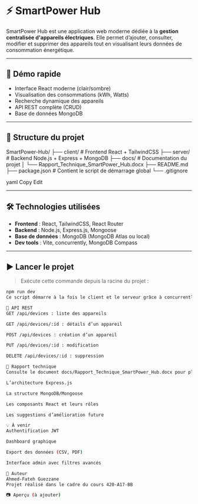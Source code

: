 # ⚡ SmartPower Hub

SmartPower Hub est une application web moderne dédiée à la **gestion centralisée d'appareils électriques**. Elle permet d’ajouter, consulter, modifier et supprimer des appareils tout en visualisant leurs données de consommation énergétique.

---

## 🚀 Démo rapide

- Interface React moderne (clair/sombre)
- Visualisation des consommations (kWh, Watts)
- Recherche dynamique des appareils
- API REST complète (CRUD)
- Base de données MongoDB

---

## 📁 Structure du projet

SmartPower-Hub/ ├── client/ # Frontend React + TailwindCSS ├── server/ # Backend Node.js + Express + MongoDB ├── docs/ # Documentation du projet │ └── Rapport_Technique_SmartPower_Hub.docx ├── README.md ├── package.json # Contient le script de démarrage global └── .gitignore

yaml
Copy
Edit

---

## 🛠️ Technologies utilisées

- **Frontend** : React, TailwindCSS, React Router
- **Backend** : Node.js, Express.js, Mongoose
- **Base de données** : MongoDB (MongoDB Atlas ou local)
- **Dev tools** : Vite, concurrently, MongoDB Compass

---

## ▶️ Lancer le projet

> Exécute cette commande depuis la racine du projet :

```bash
npm run dev
Ce script démarre à la fois le client et le serveur grâce à concurrently.

🔌 API REST
GET /api/devices : liste des appareils

GET /api/devices/:id : détails d’un appareil

POST /api/devices : création d’un appareil

PUT /api/devices/:id : modification

DELETE /api/devices/:id : suppression

📄 Rapport technique
Consulte le document docs/Rapport_Technique_SmartPower_Hub.docx pour plus de détails sur :

L’architecture Express.js

La structure MongoDB/Mongoose

Les composants React et leurs rôles

Les suggestions d’amélioration future

💡 À venir
Authentification JWT

Dashboard graphique

Export des données (CSV, PDF)

Interface admin avec filtres avancés

👤 Auteur
Ahmed-Fateh Guezzane
Projet réalisé dans le cadre du cours 420-A17-BB

📷 Aperçu (à ajouter)
